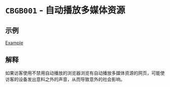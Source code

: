 # `CBGB001` - 自动播放多媒体资源

## 示例

[Example](../example/cbgb001/cbgb001-example.html)

## 解释

如果访客使用不禁用自动播放的浏览器浏览有自动播放多媒体资源的网页，可能使访客的设备发出意料之外的声音，从而导致意外的社会影响。
